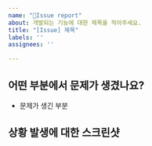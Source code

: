 ```yaml
---
name: "👾Issue report"
about: 개발되는 기능에 대한 제목을 적어주세요.
title: "[Issue] 제목"
labels: ''
assignees: ''

---
```


## 어떤 부분에서 문제가 생겼나요?
- 문제가 생긴 부분

## 상황 발생에 대한 스크린샷
